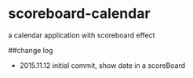 # scoreboard-calendar
a calendar application with scoreboard effect

##change log
- 2015.11.12 initial commit, show date in a scoreBoard
